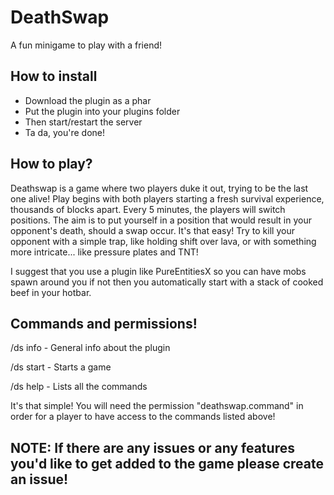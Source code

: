 # DeathSwap
A fun minigame to play with a friend!

##            How to install
 - Download the plugin as a phar
 - Put the plugin into your plugins folder
 - Then start/restart the server
 - Ta da, you're done!

## How to play?
Deathswap is a game where two players duke it out, trying to be the last one alive! Play begins with both players starting a fresh survival experience, thousands of blocks apart.
Every 5 minutes, the players will switch positions. The aim is to put yourself in a position that would result in your opponent's death, should a swap occur. It's that easy! Try to kill your opponent with a simple trap, like holding shift over lava, or with something more intricate... like pressure plates and TNT!

I suggest that you use a plugin like PureEntitiesX so you can have mobs spawn around you if not then you automatically start with a stack of cooked beef in your hotbar.

## Commands and permissions! 

 /ds info - General info about the plugin
 
 /ds start - Starts a game
 
 /ds help - Lists all the commands
 
 It's that simple! You will need the permission "deathswap.command" in order for a player to have access to the commands listed above!
 
 ## NOTE: If there are any issues or any features you'd like to get added to the game please create an issue!
